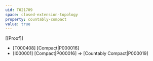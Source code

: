 ```yaml
---
uid: T021709
space: closed-extension-topology
property: countably-compact
value: true
---
```

[[Proof]]

* [T000408] [Compact|P000016]
* [I000001] [Compact|P000016] => [Countably Compact|P000019]

